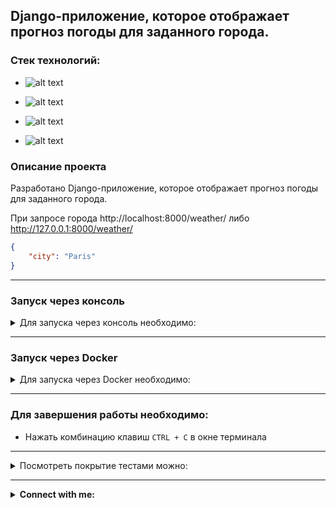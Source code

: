 ## Django-приложение, которое отображает прогноз погоды для заданного города.

### Стек технологий:

 - ![alt text](https://img.shields.io/badge/Python-3.12-grey?style=plastic&logo=python&logoColor=white&labelColor=%233776AB)

 - ![alt text](https://img.shields.io/badge/Django-5.0.7-grey?style=plastic&logo=django&logoColor=white&labelColor=%23092E20)

 - ![alt text](https://img.shields.io/badge/PostgreSQL-16.3-grey?style=plastic&logo=postgresql&logoColor=white&labelColor=%234169E1)

 - ![alt text](https://img.shields.io/badge/Docker-v25.0.3-grey?style=plastic&logo=docker&logoColor=white&labelColor=2496ED)

### Описание проекта
Разработано Django-приложение, которое отображает прогноз погоды для заданного города.

При запросе города http://localhost:8000/weather/ либо http://127.0.0.1:8000/weather/
```json
{
    "city": "Paris"
}
```

***

### Запуск через консоль

<details>
<summary>Для запуска через консоль необходимо:</summary>

- Клонировать проект на собственный диск в новом каталоге
  - Создать виртуальное окружение
  - Установить зависимости командой:
    ```python
    pip install poetry
    poetry config virtualenvs.create false \
    && poetry install --no-interaction --no-root 
    ```
    
<details>
<summary>Прописать переменные окружения в файле `.env.sample`. Необходимо переименовать `.env.sample` в `.env`! </summary>
   
```dotenv
SECRET_KEY='Секретный ключ Django'
DEBUG='True/False', например: True

# PostgreSQL
POSTGRES_DB_NAME='Название базы данных', например: 'name_of_db' или 'sdk_weather'
POSTGRES_DB_USER='Пользователь базы данных', например: 'db_user' или 'postgres'
POSTGRES_DB_PASSWORD='Пароль пользователя базы данных', например: 'your_password'
POSTGRES_DB_HOST='Хост базы данных', например: '127.0.0.1' или 'localhost' или 'database' для Docker
POSTGRES_DB_PORT='Порт базы данных', например: '5432'

```
</details>

<details>
<summary>Создать базу данных (в данном проекте используется PostgreSQL)</summary>

```python
psql -U postgres
create database weather;
\q
```
</details>

- Применить миграции командой:
    ```python
    poetry run python manage.py migrate
    ```

<details>
<summary>Для запуска сервера через терминал:</summary>

- Запустить сервер
    ```python
    poetry run python manage.py runserver
    ```
</details>

<details>
<summary>Для создания тестового пользователя - администратор:</summary>


- Cоздать суперпользователя
    ```python
    python manage.py createsuperuser
    ```
- ввести логин, например admin
- почту(опционально)
- ввести пароль, например admin

 зайти на http://127.0.0.1:8000/admin/ либо http://localhost:8000/admin/
- login: admin
- password: admin
</details>

</details>

***

### Запуск через Docker

<details>
<summary>Для запуска через Docker необходимо:</summary>

- Клонировать проект на собственный диск в новом каталоге
-  <details>
   <summary>Прописать переменные окружения в файле `.env.sample`. Имя файла необходимо заменить на .env!</summary>
   
    ```dotenv
    SECRET_KEY='Секретный ключ Django'
    DEBUG='True/False', например: True
    
    # PostgreSQL
    POSTGRES_DB_NAME='Название базы данных', например: 'name_of_db' или 'sdk_weather'
    POSTGRES_DB_USER='Пользователь базы данных', например: 'db_user' или 'postgres'
    POSTGRES_DB_PASSWORD='Пароль пользователя базы данных', например: 'your_password'
    POSTGRES_DB_HOST='Хост базы данных', например: '127.0.0.1' или 'localhost' или 'database' для Docker
    POSTGRES_DB_PORT='Порт базы данных', например: '5432'

    ```
   </details>

- Ввести в терминале команду:
    ```python
    docker-compose up --build
    ```
    > Происходит сборка образа контейнера согласно инструкции в файле Dockerfile и последовательный запуск всех контейнеров согласно инструкции в файле docker-compose.yaml

<details>
<summary>Для создания тестового пользователя - администратор:</summary>


- Cоздать суперпользователя
    ```python
    docker-compose run --rm <имя_сервиса> "python manage.py createsuperuser"
  например
  docker-compose run --rm web "python manage.py createsuperuser"
    ```
- ввести логин, например admin
- почту(опционально)
- ввести пароль, например admin

 зайти на http://127.0.0.1:8000/admin/ либо http://localhost:8000/admin/
- login: admin
- password: admin
</details>

</details>

***

### Для завершения работы необходимо:

 - Нажать комбинацию клавиш `CTRL + C` в окне терминала

***

<details>
<summary>Посмотреть покрытие тестами можно:</summary>

```python
poetry run pytest
```
```python
docker-compose run --rm <имя_сервиса> pytest
например: 
docker-compose run --rm web pytest
```
Кроме того, этот проект настроен для автоматического запуска тестов с помощью GitHub Actions.
Чтобы тесты работали в GitHub Actions, вам нужно настроить секретные переменные
аналогично тем, что есть в локальном файле .env.
1. Перейдите в ваш репозиторий на GitHub.
2. Нажмите на "Settings".
3. Выберите "Secrets and variables" в меню слева.
4. Нажмите на "Actions" и добавьте каждый секрет из вашего .env файла
как новый секрет. Например, SECRET_KEY и POSTGRES_PASSWORD.

После выполнения команды push, тесты будут автоматически запущены на GitHub.
Вы можете просмотреть результаты в разделе "Actions" вашего репозитория на GitHub.
</details>

***

<details>
<summary><b>Connect with me:</b></summary>
   <p align="left">
       <a href="mailto:pafos.light@gmail.com"><img src="https://img.shields.io/badge/gmail-%23EA4335.svg?style=plastic&logo=gmail&logoColor=white" alt="Gmail"/></a>
       <a href="https://t.me/petr_lip"><img src="https://img.shields.io/badge/telegram-blue?style=plastic&logo=telegram&logoColor=white" alt="Telegram"/></a>
   </p>
</details>
